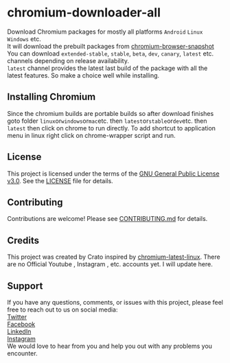 # chromium-downloader-all
Download Chromium packages for mostly all platforms `Android` `Linux` `Windows` etc. <br>
It will download the prebuilt packages from [chromium-browser-snapshot](https://commondatastorage.googleapis.com/chromium-browser-snapshots/index.html)<br>
You can download `extended-stable`, `stable`, `beta`, `dev`, `canary`, `latest` etc. channels depending on release availability.<br>
`latest` channel provides the latest last build of the package with all the latest features. So make a choice well while installing.
## Installing Chromium
Since the chromium builds are portable builds so after download finishes goto folder `linux`or`windows`or`mac`etc. then `latest`or`stable`or`dev`etc. then `latest` then click on chrome to run directly. To add shortcut to application menu in linux right click on chrome-wrapper script and run.  
## License
This project is licensed under the terms of the [GNU General Public License v3.0](https://www.gnu.org/licenses/gpl-3.0.en.html). See the [LICENSE](LICENSE) file for details.
## Contributing
Contributions are welcome! Please see [CONTRIBUTING.md](CONTRIBUTING.md) for details.
## Credits
This project was created by Crato inspired by [chromium-latest-linux](https://github.com/scheib/chromium-latest-linux). There are no Official Youtube , Instagram , etc. accounts yet. I will update here.
## Support
If you have any questions, comments, or issues with this project, please feel free to reach out to us on social media:<br>
[Twitter](https://twitter.com)<br>
[Facebook](https://www.facebook.com)<br>
[LinkedIn](https://www.linkedin.com)<br>
[Instagram](https://www.instagram.com)<br>
We would love to hear from you and help you out with any problems you encounter.<br>
